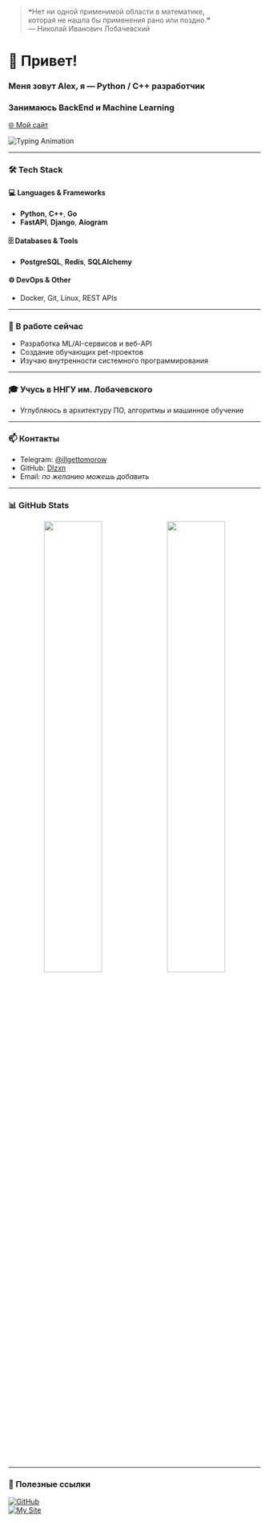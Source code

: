 > ❝Нет ни одной применимой области в математике,  
> которая не нашла бы применения рано или поздно.❞  
> — Николай Иванович Лобачевский

# 👋 Привет!  
### Меня зовут **Alex**, я — Python / C++ разработчик  
### Занимаюсь **BackEnd** и **Machine Learning**

[🌐 Мой сайт](http://dlzxndev.ru/)

![Typing Animation](https://readme-typing-svg.demolab.com?font=Fira+Code&weight=500&size=22&pause=1000&color=0D6EFD&width=600&center=true&lines=Hi+there!+I+am+Alex.;Backend+%2B+ML+Developer.;C%2B%2B+%2F+Python+engineer.;Learning+at+UNN+Lobachevsky.;Let%27s+build+something+great+%F0%9F%92%AA)

---

### 🛠️ Tech Stack  
#### 💻 Languages & Frameworks  
- **Python**, **C++**, **Go**
- **FastAPI**, **Django**, **Aiogram**
  
#### 🗄️ Databases & Tools  
- **PostgreSQL**, **Redis**, **SQLAlchemy**

#### ⚙️ DevOps & Other  
- Docker, Git, Linux, REST APIs

---

### 🔭 В работе сейчас  
- Разработка ML/AI-сервисов и веб-API  
- Создание обучающих pet-проектов  
- Изучаю внутренности системного программирования

---

### 🎓 Учусь в ННГУ им. Лобачевского  
- Углубляюсь в архитектуру ПО, алгоритмы и машинное обучение  

---

### 📫 Контакты  
- Telegram: [@illgettomorow](https://t.me/illgettomorow)  
- GitHub: [Dlzxn](https://github.com/Dlzxn)  
- Email: *по желанию можешь добавить*

---

### 📊 GitHub Stats  
<p align="center">
  <img src="https://github-readme-stats.vercel.app/api?username=Dlzxn&show_icons=true&theme=radical" width="48%"/>
  <img src="https://github-readme-stats.vercel.app/api/top-langs/?username=Dlzxn&layout=compact&theme=radical" width="48%"/>
</p>

---

### 🔗 Полезные ссылки  
[![GitHub](https://img.shields.io/badge/GitHub-181717?style=for-the-badge&logo=github&logoColor=white)](https://github.com/Dlzxn)  
[![My Site](https://img.shields.io/badge/Site-dlzxndev.ru-blue?style=for-the-badge&logo=vercel)](http://dlzxndev.ru/)
